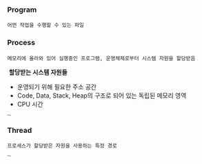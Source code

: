 ### Program

`어떤 작업을 수행할 수 있는 파일`

### Process

`메모리에 올라와 있어 실행중인 프로그램, 운영체제로부터 시스템 자원을 할당받음`

​	**할당받는 시스템 자원들**

- 운영되기 위해 필요한 주소 공간
- Code, Data, Stack, Heap의 구조로 되어 있는 독립된 메모리 영역
- CPU 시간

<img src="https://gmlwjd9405.github.io/images/os-process-and-thread/process.png" alt="img" style="zoom:20%;" />



### Thread

`프로세스가 할당받은 자원을 사용하는 특정 경로`



<img src="https://gmlwjd9405.github.io/images/os-process-and-thread/thread.png" alt="img" style="zoom:20%;" />